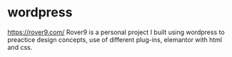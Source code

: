 # wordpress
https://rover9.com/
Rover9 is a personal project I built using wordpress to preactice design concepts, use of different plug-ins, elemantor with html and css.
